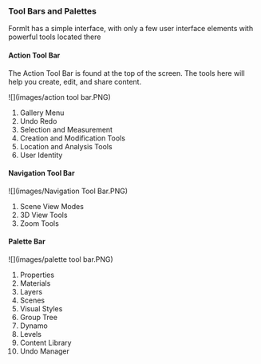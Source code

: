 ### Tool Bars and Palettes

FormIt has a simple interface, with only a few user interface elements with powerful tools located there

#### Action Tool Bar

The Action Tool Bar is found at the top of the screen. The tools here will help you create, edit, and share content.

![](images/action tool bar.PNG)

1. Gallery Menu
2. Undo Redo
3. Selection and Measurement
4. Creation and Modification Tools
5. Location and Analysis Tools
6. User Identity

#### Navigation Tool Bar

![](images/Navigation Tool Bar.PNG)

1. Scene View Modes
2. 3D View Tools
3. Zoom Tools

#### Palette Bar

![](images/palette tool bar.PNG)

1. Properties
2. Materials
3. Layers
4. Scenes
5. Visual Styles
6. Group Tree
7. Dynamo
8. Levels
9. Content Library
10. Undo Manager



